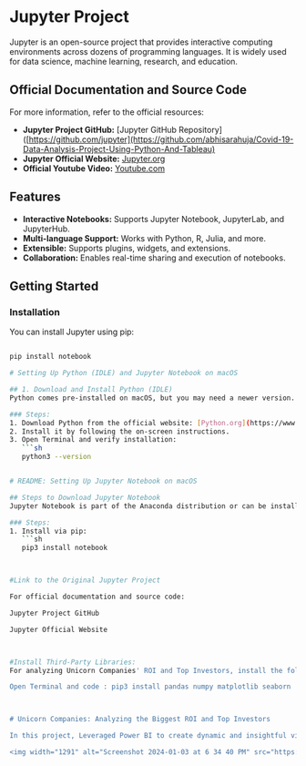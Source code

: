 # Jupyter Project

Jupyter is an open-source project that provides interactive computing environments across dozens of programming languages. It is widely used for data science, machine learning, research, and education.

## Official Documentation and Source Code

For more information, refer to the official resources:

- **Jupyter Project GitHub:** [Jupyter GitHub Repository]([https://github.com/jupyter](https://github.com/abhisarahuja/Covid-19-Data-Analysis-Project-Using-Python-And-Tableau)
- **Jupyter Official Website:** [Jupyter.org](https://jupyter.org)
- **Official Youtube Video:** [Youtube.com](https://www.youtube.com/watch?v=DJofs2JyIVM&t=3590s)

## Features

- **Interactive Notebooks:** Supports Jupyter Notebook, JupyterLab, and JupyterHub.
- **Multi-language Support:** Works with Python, R, Julia, and more.
- **Extensible:** Supports plugins, widgets, and extensions.
- **Collaboration:** Enables real-time sharing and execution of notebooks.

## Getting Started

### Installation

You can install Jupyter using pip:

```sh

pip install notebook

# Setting Up Python (IDLE) and Jupyter Notebook on macOS

## 1. Download and Install Python (IDLE)
Python comes pre-installed on macOS, but you may need a newer version.

### Steps:
1. Download Python from the official website: [Python.org](https://www.python.org/downloads/mac-osx/)
2. Install it by following the on-screen instructions.
3. Open Terminal and verify installation:
   ```sh
   python3 --version


# README: Setting Up Jupyter Notebook on macOS

## Steps to Download Jupyter Notebook
Jupyter Notebook is part of the Anaconda distribution or can be installed separately.

### Steps:
1. Install via pip:
   ```sh
   pip3 install notebook



#Link to the Original Jupyter Project

For official documentation and source code:

Jupyter Project GitHub

Jupyter Official Website



#Install Third-Party Libraries: 
For analyzing Unicorn Companies' ROI and Top Investors, install the following Python libraries:

Open Terminal and code : pip3 install pandas numpy matplotlib seaborn



# Unicorn Companies: Analyzing the Biggest ROI and Top Investors 

In this project, Leveraged Power BI to create dynamic and insightful visualizations for a project focused on analyzing unicorn companies. Developed interactive dashboards that effectively communicated key metrics, trends, and comparisons within the dynamic landscape of high-value startups. 

<img width="1291" alt="Screenshot 2024-01-03 at 6 34 40 PM" src="https://github.com/patvibh/Covid-19_Data_Analysis_Project/assets/117330268/90bb44e4-ced8-4011-a2a9-bd4f21de346b">
